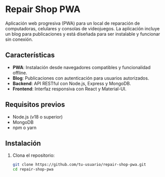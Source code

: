 # Repair Shop PWA

Aplicación web progresiva (PWA) para un local de reparación de computadoras, celulares y consolas de videojuegos. La aplicación incluye un blog para publicaciones y está diseñada para ser instalable y funcionar sin conexión.

## Características

- **PWA**: Instalación desde navegadores compatibles y funcionalidad offline.
- **Blog**: Publicaciones con autenticación para usuarios autorizados.
- **Backend**: API RESTful con Node.js, Express y MongoDB.
- **Frontend**: Interfaz responsiva con React y Material-UI.

## Requisitos previos

- Node.js (v18 o superior)
- MongoDB
- npm o yarn

## Instalación

1. Clona el repositorio:
   ```bash
   git clone https://github.com/tu-usuario/repair-shop-pwa.git
   cd repair-shop-pwa